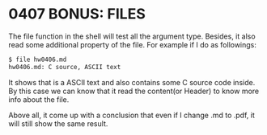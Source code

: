 # 0407 BONUS: FILES

The file function in the shell will test all the argument type. Besides, it also read some additional property of the file. For example if I do as followings:

```bash
$ file hw0406.md
hw0406.md: C source, ASCII text
```

It shows that is a ASCII text and also contains some C source code inside.
By this case we can know that it read the content(or Header) to know more info about the file.

Above all, it come up with a conclusion that even if I change .md to .pdf, it will still show the same result.
